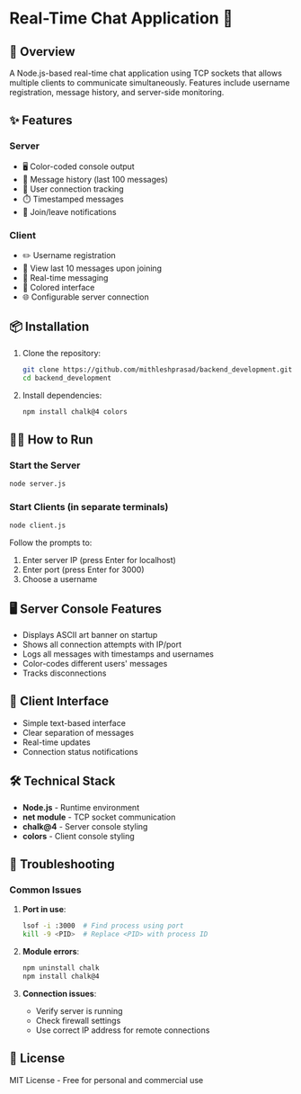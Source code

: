 # Real-Time Chat Application 🚀

## 📌 Overview
A Node.js-based real-time chat application using TCP sockets that allows multiple clients to communicate simultaneously. Features include username registration, message history, and server-side monitoring.

## ✨ Features

### Server
- 🖥️ Color-coded console output
- 📝 Message history (last 100 messages)
- 👥 User connection tracking
- ⏱️ Timestamped messages
- 🔔 Join/leave notifications

### Client
- ✏️ Username registration
- 📜 View last 10 messages upon joining
- 💬 Real-time messaging
- 🎨 Colored interface
- 🌐 Configurable server connection

## 📦 Installation

1. Clone the repository:
   ```bash
   git clone https://github.com/mithleshprasad/backend_development.git
   cd backend_development
   ```

2. Install dependencies:
   ```bash
   npm install chalk@4 colors
   ```

## 🏃‍♂️ How to Run

### Start the Server
```bash
node server.js
```

### Start Clients (in separate terminals)
```bash
node client.js
```
Follow the prompts to:
1. Enter server IP (press Enter for localhost)
2. Enter port (press Enter for 3000)
3. Choose a username

## 🖥️ Server Console Features
- Displays ASCII art banner on startup
- Shows all connection attempts with IP/port
- Logs all messages with timestamps and usernames
- Color-codes different users' messages
- Tracks disconnections

## 👤 Client Interface
- Simple text-based interface
- Clear separation of messages
- Real-time updates
- Connection status notifications

## 🛠️ Technical Stack
- **Node.js** - Runtime environment
- **net module** - TCP socket communication
- **chalk@4** - Server console styling
- **colors** - Client console styling

## 🐛 Troubleshooting

### Common Issues
1. **Port in use**:
   ```bash
   lsof -i :3000  # Find process using port
   kill -9 <PID>  # Replace <PID> with process ID
   ```

2. **Module errors**:
   ```bash
   npm uninstall chalk
   npm install chalk@4
   ```

3. **Connection issues**:
   - Verify server is running
   - Check firewall settings
   - Use correct IP address for remote connections

## 📜 License
MIT License - Free for personal and commercial use
